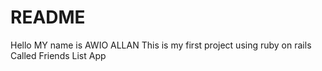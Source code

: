 # README

Hello MY name is AWIO ALLAN 
This is my first project using ruby on rails
Called Friends List App
